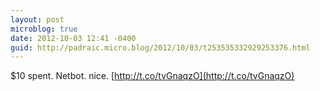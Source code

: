 ```yaml
---
layout: post
microblog: true
date: 2012-10-03 12:41 -0400
guid: http://padraic.micro.blog/2012/10/03/t253535332929253376.html
---
```

$10 spent. Netbot. nice. [http://t.co/tvGnaqzO](http://t.co/tvGnaqzO)
